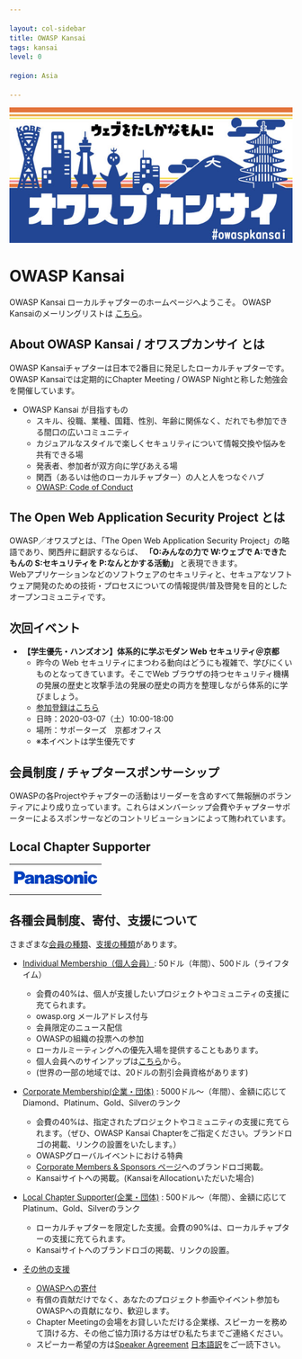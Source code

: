 ```yaml
---

layout: col-sidebar
title: OWASP Kansai
tags: kansai
level: 0

region: Asia

---
```



<img src="assets/images/OwaspKansai_Blue.jpg" alt="OWASP Kansai">

# OWASP Kansai  
<!-- Welcome to the Kansai chapter homepage. [Click Here](https://groups.google.com/a/owasp.org/forum/?hl=ja#!forum/kansai-chapter) to join the local chapter mailing list.  -->
OWASP Kansai ローカルチャプターのホームページへようこそ。 OWASP Kansaiのメーリングリストは [こちら](https://groups.google.com/a/owasp.org/forum/?hl=ja#!forum/kansai-chapter)。  

## About OWASP Kansai / オワスプカンサイ とは  
OWASP Kansaiチャプターは日本で2番目に発足したローカルチャプターです。  
OWASP Kansaiでは定期的にChapter Meeting / OWASP Nightと称した勉強会を開催しています。  
* OWASP Kansai が目指すもの
    * スキル、役職、業種、国籍、性別、年齢に関係なく、だれでも参加できる間口の広いコミュニティ  
    * カジュアルなスタイルで楽しくセキュリティについて情報交換や悩みを共有できる場  
    * 発表者、参加者が双方向に学びあえる場  
    * 関西（あるいは他のローカルチャプター）の人と人をつなぐハブ  
    * [OWASP: Code of Conduct](https://www2.owasp.org/www-policy/operational/code-of-conduct.html)

## The Open Web Application Security Project とは
OWASP／オワスプとは、「The Open Web Application Security Project」の略語であり、関西弁に翻訳するならば、 __「O:みんなの力で W:ウェブで A:できたもんの S:セキュリティを P:なんとかする活動」__ と表現できます。  
Webアプリケーションなどのソフトウェアのセキュリティと、セキュアなソフトウェア開発のための技術・プロセスについての情報提供/普及啓発を目的としたオープンコミュニティです。  

## 次回イベント  
* __【学生優先・ハンズオン】体系的に学ぶモダン Web セキュリティ＠京都__  
    * 昨今の Web セキュリティにまつわる動向はどうにも複雑で、学びにくいものとなってきています。そこでWeb ブラウザの持つセキュリティ機構の発展の歴史と攻撃手法の発展の歴史の両方を整理しながら体系的に学びましょう。  
    * [参加登録はこちら](https://owasp-kansai.doorkeeper.jp/events/102007)  
    * 日時：2020-03-07（土）10:00-18:00  
    * 場所：サポーターズ　京都オフィス   
    * ※本イベントは学生優先です  
    

## 会員制度 / チャプタースポンサーシップ  
OWASPの各Projectやチャプターの活動はリーダーを含めすべて無報酬のボランティアにより成り立っています。これらはメンバーシップ会費やチャプターサポーターによるスポンサーなどのコントリビューションによって賄われています。

## Local Chapter Supporter  
<table cellpadding="15" cellspacing="0">
    <tr>
        <td><a href="https://www.panasonic.com/jp/top.html" target="_blank" rel="noopener"><img src="assets/images/Panasonic_logoCorrectSize-Shape.jpg" alt="パナソニック株式会社"></a></td>
    </tr>
</table>

<!--
### Single Meeting Supporter  
過去のイベントにおいて会場をご提供頂いた企業様、学校様です。
-->

## 各種会員制度、寄付、支援について  
さまざまな[会員の種類](https://www2.owasp.org/www-policy/operational/membership.html)、[支援の種類](https://www2.owasp.org/www-policy/testdoc/chapter-rules-of-procedure.html#chapter-sponsors--local-and-global)があります。
* [Individual Membership（個人会員）](https://www2.owasp.org/membership): 50ドル（年間）、500ドル（ライフタイム）  
    * 会費の40%は、個人が支援したいプロジェクトやコミュニティの支援に充てられます。  
    * owasp.org メールアドレス付与  
    * 会員限定のニュース配信  
    * OWASPの組織の投票への参加  
    * ローカルミーティングへの優先入場を提供することもあります。  
    * 個人会員へのサインアップは[こちら](https://myowasp.force.com/memberappregion)から。
    * (世界の一部の地域では、20ドルの割引会員資格があります)
    
* [Corporate Membership(企業・団体)](https://www2.owasp.org/supporters) : 5000ドル～（年間）、金額に応じてDiamond、Platinum、Gold、Silverのランク  
    * 会費の40%は、指定されたプロジェクトやコミュニティの支援に充てられます。（ぜひ、OWASP Kansai Chapterをご指定ください。ブランドロゴの掲載、リンクの設置をいたします。）  
    * OWASPグローバルイベントにおける特典  
    * [Corporate Members & Sponsors ページ](https://www2.owasp.org/supporters)へのブランドロゴ掲載。  
    * Kansaiサイトへの掲載。(KansaiをAllocationいただいた場合)  

* [Local Chapter Supporter(企業・団体)](https://www2.owasp.org/www-policy/testdoc/chapter-rules-of-procedure.html#chapter-sponsors--local-and-global) : 500ドル～（年間）、金額に応じてPlatinum、Gold、Silverのランク  
    * ローカルチャプターを限定した支援。会費の90%は、ローカルチャプターの支援に充てられます。  
    * Kansaiサイトへのブランドロゴの掲載、リンクの設置。
    
* [その他の支援](https://www2.owasp.org/www-policy/testdoc/chapter-rules-of-procedure.html#chapter-sponsors--local-and-global)  
    * [OWASPへの寄付](https://www2.owasp.org/donate)  
    * 有償の貢献だけでなく、あなたのプロジェクト参画やイベント参加もOWASPへの貢献になり、歓迎します。  
    * Chapter Meetingの会場をお貸しいただける企業様、スピーカーを務めて頂ける方、その他ご協力頂ける方はぜひ私たちまでご連絡ください。  
    * スピーカー希望の方は[Speaker Agreement](https://www2.owasp.org/www-policy/legal/speaker-agreement.html) [日本語訳](https://www.owasp.org/index.php/Speaker_Agreement:%E6%97%A5%E6%9C%AC%E8%AA%9E%E8%A8%B3)をご一読下さい。 
